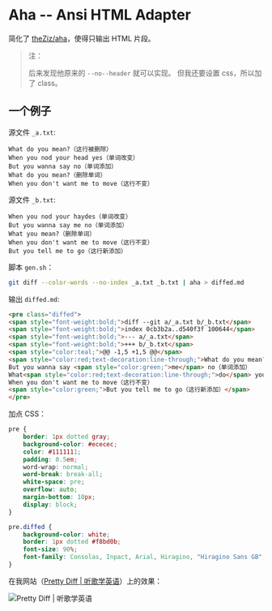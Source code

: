 Aha -- Ansi HTML Adapter
========================

简化了 [theZiz/aha](https://github.com/theZiz/aha)，使得只输出 HTML 片段。

> 注：
>
> 后来发现他原来的 `--no--header` 就可以实现。
> 但我还要设置 css，所以加了 class。

一个例子
--------

源文件 `_a.txt`:

```plain
What do you mean?（这行被删除）
When you nod your head yes（单词改变）
But you wanna say no（单词添加）
What do you mean?（删除单词）
When you don't want me to move（这行不变）
```
    
源文件 `_b.txt`:

```plain
When you nod your haydes（单词改变）
But you wanna say me no（单词添加）
What you mean?（删除单词）
When you don't want me to move（这行不变）
But you tell me to go（这行新添加）
```

脚本 `gen.sh`：

```bash
git diff --color-words --no-index _a.txt _b.txt | aha > diffed.md
```

输出 `diffed.md`:

```html
<pre class="diffed">
<span style="font-weight:bold;">diff --git a/_a.txt b/_b.txt</span>
<span style="font-weight:bold;">index 0cb3b2a..d540f3f 100644</span>
<span style="font-weight:bold;">--- a/_a.txt</span>
<span style="font-weight:bold;">+++ b/_b.txt</span>
<span style="color:teal;">@@ -1,5 +1,5 @@</span>
<span style="color:red;text-decoration:line-through;">What do you mean?（这行被删除）</span>When you nod your <span style="color:red;text-decoration:line-through;">head yes（单词改变）</span><span style="color:green;">haydes（单词改变）</span>
But you wanna say <span style="color:green;">me</span> no（单词添加）
What<span style="color:red;text-decoration:line-through;">do</span> you mean?（删除单词）
When you don't want me to move（这行不变）
<span style="color:green;">But you tell me to go（这行新添加）</span>
</pre>
```

加点 CSS：

```css
pre {
    border: 1px dotted gray;
    background-color: #ececec;
    color: #1111111;
    padding: 0.5em;
    word-wrap: normal;
    word-break: break-all;
    white-space: pre;
    overflow: auto;
    margin-bottom: 10px;
    display: block;
}

pre.diffed {
    background-color: white;
    border: 1px dotted #f8bd0b;
    font-size: 90%;
    font-family: Consolas, Inpact, Arial, Hiragino, "Hiragino Sans GB", "Microsoft YaHei", "WenQuanYi Micro Hei", SimSun, STXihei, Heiti, sans-serif;
}
```

在我网站（[Pretty Diff | 听歌学英语](http://tangzx.qiniudn.com/post-0062-pretty-diff.html)）上的效果：

![[Pretty Diff | 听歌学英语](http://tangzx.qiniudn.com/post-0062-pretty-diff.html)](http://gnat.qiniudn.com/diffed/diff-new-css.png)